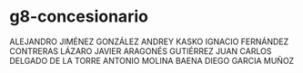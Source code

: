 # g8-concesionario
ALEJANDRO JIMÉNEZ GONZÁLEZ
ANDREY KASKO 
IGNACIO FERNÁNDEZ CONTRERAS
LÁZARO JAVIER ARAGONÉS GUTIÉRREZ
JUAN CARLOS DELGADO DE LA TORRE
ANTONIO MOLINA BAENA
DIEGO GARCIA MUÑOZ

